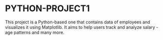 # PYTHON-PROJECT1
This project is a Python-based one  that contains data of employees  and visualizes it using Matplotlib. It aims to help users track and analyze salary -age patterns and many more.
